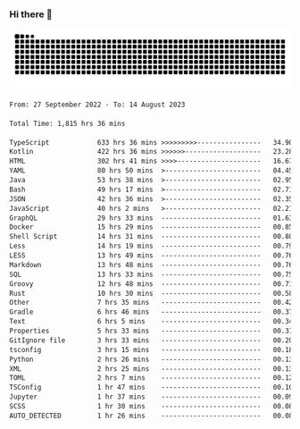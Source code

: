 ### Hi there 👋

<picture>
  <source media="(prefers-color-scheme: dark)" srcset="https://raw.githubusercontent.com/heyline/heyline/output/github-contribution-grid-snake-dark.svg">
  <source media="(prefers-color-scheme: light)" srcset="https://raw.githubusercontent.com/heyline/heyline/output/github-contribution-grid-snake.svg">
  <img alt="github contribution grid snake animation" src="https://raw.githubusercontent.com/heyline/heyline/output/github-contribution-grid-snake.svg">
</picture>

<!--START_SECTION:waka-->

```txt
From: 27 September 2022 - To: 14 August 2023

Total Time: 1,815 hrs 36 mins

TypeScript            633 hrs 36 mins >>>>>>>>>----------------   34.90 %
Kotlin                422 hrs 36 mins >>>>>>-------------------   23.28 %
HTML                  302 hrs 41 mins >>>>---------------------   16.67 %
YAML                  80 hrs 50 mins  >------------------------   04.45 %
Java                  53 hrs 38 mins  >------------------------   02.95 %
Bash                  49 hrs 17 mins  >------------------------   02.71 %
JSON                  42 hrs 36 mins  >------------------------   02.35 %
JavaScript            40 hrs 2 mins   >------------------------   02.21 %
GraphQL               29 hrs 33 mins  -------------------------   01.63 %
Docker                15 hrs 29 mins  -------------------------   00.85 %
Shell Script          14 hrs 31 mins  -------------------------   00.80 %
Less                  14 hrs 19 mins  -------------------------   00.79 %
LESS                  13 hrs 49 mins  -------------------------   00.76 %
Markdown              13 hrs 48 mins  -------------------------   00.76 %
SQL                   13 hrs 33 mins  -------------------------   00.75 %
Groovy                12 hrs 48 mins  -------------------------   00.71 %
Rust                  10 hrs 30 mins  -------------------------   00.58 %
Other                 7 hrs 35 mins   -------------------------   00.42 %
Gradle                6 hrs 46 mins   -------------------------   00.37 %
Text                  6 hrs 5 mins    -------------------------   00.34 %
Properties            5 hrs 33 mins   -------------------------   00.31 %
GitIgnore file        3 hrs 33 mins   -------------------------   00.20 %
tsconfig              3 hrs 15 mins   -------------------------   00.18 %
Python                2 hrs 26 mins   -------------------------   00.13 %
XML                   2 hrs 25 mins   -------------------------   00.13 %
TOML                  2 hrs 7 mins    -------------------------   00.12 %
TSConfig              1 hr 47 mins    -------------------------   00.10 %
Jupyter               1 hr 37 mins    -------------------------   00.09 %
SCSS                  1 hr 30 mins    -------------------------   00.08 %
AUTO_DETECTED         1 hr 26 mins    -------------------------   00.08 %
```

<!--END_SECTION:waka-->

